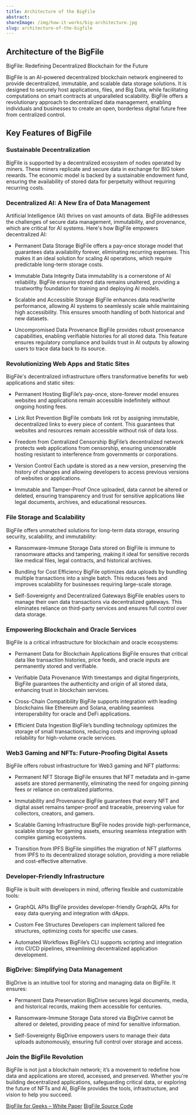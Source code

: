 ```yaml
---
title: Architecture of the BigFile
abstract: 
shareImage: /img/how-it-works/big-architecture.jpg
slug: architecture-of-the-bigfile
---
```


## Architecture of the BigFile

BigFile: Redefining Decentralized Blockchain for the Future

BigFile is an AI-powered decentralized blockchain network engineered to provide decentralized, immutable, and scalable data storage solutions. It is designed to securely host applications, files, and Big Data, while facilitating computations on smart contracts at unparalleled scalability. BigFile offers a revolutionary approach to decentralized data management, enabling individuals and businesses to create an open, borderless digital future free from centralized control.

## Key Features of BigFile

### Sustainable Decentralization
BigFile is supported by a decentralized ecosystem of nodes operated by miners. These miners replicate and secure data in exchange for BIG token rewards. The economic model is backed by a sustainable endowment fund, ensuring the availability of stored data for perpetuity without requiring recurring costs.

### Decentralized AI: A New Era of Data Management
Artificial Intelligence (AI) thrives on vast amounts of data. BigFile addresses the challenges of secure data management, immutability, and provenance, which are critical for AI systems. Here's how BigFile empowers decentralized AI:

- Permanent Data Storage
BigFile offers a pay-once storage model that guarantees data availability forever, eliminating recurring expenses. This makes it an ideal solution for scaling AI operations, which require predictable long-term storage costs.

- Immutable Data Integrity
Data immutability is a cornerstone of AI reliability. BigFile ensures stored data remains unaltered, providing a trustworthy foundation for training and deploying AI models.

- Scalable and Accessible Storage
BigFile enhances data read/write performance, allowing AI systems to seamlessly scale while maintaining high accessibility. This ensures smooth handling of both historical and new datasets.

- Uncompromised Data Provenance
BigFile provides robust provenance capabilities, enabling verifiable histories for all stored data. This feature ensures regulatory compliance and builds trust in AI outputs by allowing users to trace data back to its source.


### Revolutionizing Web Apps and Static Sites
BigFile's decentralized infrastructure offers transformative benefits for web applications and static sites:

- Permanent Hosting
BigFile’s pay-once, store-forever model ensures websites and applications remain accessible indefinitely without ongoing hosting fees.

- Link Rot Prevention
BigFile combats link rot by assigning immutable, decentralized links to every piece of content. This guarantees that websites and resources remain accessible without risk of data loss.

- Freedom from Centralized Censorship
BigFile’s decentralized network protects web applications from censorship, ensuring uncensorable hosting resistant to interference from governments or corporations.

- Version Control
Each update is stored as a new version, preserving the history of changes and allowing developers to access previous versions of websites or applications.

- Immutable and Tamper-Proof
Once uploaded, data cannot be altered or deleted, ensuring transparency and trust for sensitive applications like legal documents, archives, and educational resources.


### File Storage and Scalability
BigFile offers unmatched solutions for long-term data storage, ensuring security, scalability, and immutability:

- Ransomware-Immune Storage
Data stored on BigFile is immune to ransomware attacks and tampering, making it ideal for sensitive records like medical files, legal contracts, and historical archives.

- Bundling for Cost Efficiency
BigFile optimizes data uploads by bundling multiple transactions into a single batch. This reduces fees and improves scalability for businesses requiring large-scale storage.

- Self-Sovereignty and Decentralized Gateways
BigFile enables users to manage their own data transactions via decentralized gateways. This eliminates reliance on third-party services and ensures full control over data storage.


### Empowering Blockchain and Oracle Services
BigFile is a critical infrastructure for blockchain and oracle ecosystems:

- Permanent Data for Blockchain Applications
BigFile ensures that critical data like transaction histories, price feeds, and oracle inputs are permanently stored and verifiable.

- Verifiable Data Provenance
With timestamps and digital fingerprints, BigFile guarantees the authenticity and origin of all stored data, enhancing trust in blockchain services.

- Cross-Chain Compatibility
BigFile supports integration with leading blockchains like Ethereum and Solana, enabling seamless interoperability for oracle and DeFi applications.

- Efficient Data Ingestion
BigFile’s bundling technology optimizes the storage of small transactions, reducing costs and improving upload reliability for high-volume oracle services.


### Web3 Gaming and NFTs: Future-Proofing Digital Assets
BigFile offers robust infrastructure for Web3 gaming and NFT platforms:

- Permanent NFT Storage
BigFile ensures that NFT metadata and in-game assets are stored permanently, eliminating the need for ongoing pinning fees or reliance on centralized platforms.

- Immutability and Provenance
BigFile guarantees that every NFT and digital asset remains tamper-proof and traceable, preserving value for collectors, creators, and gamers.

- Scalable Gaming Infrastructure
BigFile nodes provide high-performance, scalable storage for gaming assets, ensuring seamless integration with complex gaming ecosystems.

- Transition from IPFS
BigFile simplifies the migration of NFT platforms from IPFS to its decentralized storage solution, providing a more reliable and cost-effective alternative.


### Developer-Friendly Infrastructure
BigFile is built with developers in mind, offering flexible and customizable tools:

- GraphQL APIs
BigFile provides developer-friendly GraphQL APIs for easy data querying and integration with dApps.

- Custom Fee Structures
Developers can implement tailored fee structures, optimizing costs for specific use cases.

- Automated Workflows
BigFile’s CLI supports scripting and integration into CI/CD pipelines, streamlining decentralized application development.



### BigDrive: Simplifying Data Management
BigDrive is an intuitive tool for storing and managing data on BigFile. It ensures:

- Permanent Data Preservation
BigDrive secures legal documents, media, and historical records, making them accessible for centuries.

- Ransomware-Immune Storage
Data stored via BigDrive cannot be altered or deleted, providing peace of mind for sensitive information.

- Self-Sovereignty
BigDrive empowers users to manage their data uploads autonomously, ensuring full control over storage and access.

### Join the BigFile Revolution
BigFile is not just a blockchain network; it’s a movement to redefine how data and applications are stored, accessed, and preserved. Whether you're building decentralized applications, safeguarding critical data, or exploring the future of NFTs and AI, BigFile provides the tools, infrastructure, and vision to help you succeed.


[BigFile for Geeks – White Paper](https://thebigfile.com/whitepaper.pdf)
[BigFile Source Code](https://github.com/thebigfilecom/bigfile)